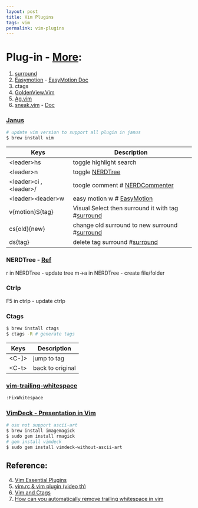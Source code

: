 ```yaml
---
layout: post
title: Vim Plugins
tags: vim
permalink: vim-plugins
---
```


# Plug-in - [More](http://vimawesome.com):
1. [surround](https://github.com/tpope/vim-surround)
2. [Easymotion](https://github.com/Lokaltog/vim-easymotion) - [EasyMotion Doc](https://github.com/Lokaltog/vim-easymotion/blob/master/doc/easymotion.txt#L88)
3. ctags
4. [GoldenView.Vim](https://github.com/zhaocai/GoldenView.Vim)
5. [Ag.vim](https://github.com/rking/ag.vim)
6. [sneak.vim](https://github.com/justinmk/vim-sneak) - [Doc](https://github.com/justinmk/vim-sneak/blob/master/doc/sneak.txt)

### [Janus](https://github.com/carlhuda/janus)

```sh
# update vim version to support all plugin in janus
$ brew install vim
```

|Keys|Description|
|-------|-----------|
|\<leader\>hs | toggle highlight search  |
|\<leader\>n | toggle [NERDTree](https://github.com/scrooloose/nerdtree)  |
|\<leader\>ci , \<leader>/ | toogle comment # [NERDCommenter](http://github.com/ddollar/nerdcommenter)  |
|\<leader\>\<leader\>w | easy motion w # [EasyMotion](https://github.com/Lokaltog/vim-easymotion)  |
|v{motion}S{tag} | Visual Select then surround it with tag #[surround](https://github.com/tpope/vim-surroun)|
|cs{old}{new} | change old surround to new surround #[surround](https://github.com/tpope/vim-surroun)|
|ds{tag} | delete tag surround #[surround](https://github.com/tpope/vim-surroun)|

### NERDTree - [Ref](http://gistpages.com/2013/08/17/vim_create_a_file_or_folder_in_nerdtree)
r in NERDTree - update tree
m->a in NERDTree - create file/folder

### Ctrlp
F5 in ctrlp - update ctrlp

### Ctags

```sh
$ brew install ctags
$ ctags -R # generate tags
```

|Keys|Description|
|-------|-----------|
|\<C-\]\> | jump to tag  |
|\<C-t\> | back to original  |

### [vim-trailing-whitespace](https://github.com/bronson/vim-trailing-whitespace)

```sh
:FixWhitespace
```

### [VimDeck - Presentation in Vim](https://github.com/tybenz/vimdeck)

```sh
# osx not support ascii-art
$ brew install imagemagick
$ sudo gem install rmagick
# gem install vimdeck
$ sudo gem install vimdeck-without-ascii-art
```

## Reference:
4. [Vim Essential Plugins](http://code.tutsplus.com/series/vim-essential-plugins--net-19224)
9. [vim.rc & vim plugin (video th)](https://www.youtube.com/watch?v=k_KSeQgtrb4)
8. [Vim and Ctags](http://andrew.stwrt.ca/posts/vim-ctags)
3. [How can you automatically remove trailing whitespace in vim](http://stackoverflow.com/questions/356126/how-can-you-automatically-remove-trailing-whitespace-in-vim)
